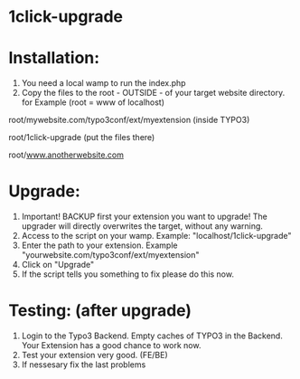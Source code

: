 # 1click-upgrade

# Installation:
1. You need a local wamp to run the index.php
2. Copy the files to the root - OUTSIDE - of your target website directory.
for Example (root = www of localhost)

root/mywebsite.com/typo3conf/ext/myextension   (inside TYPO3)

root/1click-upgrade   			     	 (put the files there)

root/www.anotherwebsite.com

# Upgrade:
1. Important! BACKUP first your extension you want to upgrade! The upgrader will directly overwrites the target, without any warning.
2. Access to the script on your wamp. Example: "localhost/1click-upgrade"
3. Enter the path to your extension. Example  "yourwebsite.com/typo3conf/ext/myextension"
4. Click on "Upgrade"
5. If the script tells you something to fix please do this now.

# Testing: (after upgrade)
1. Login to the Typo3 Backend. Empty caches of TYPO3 in the Backend. Your Extension has a good chance to work now.
2. Test your extension very good. (FE/BE)
3. If nessesary fix the last problems




